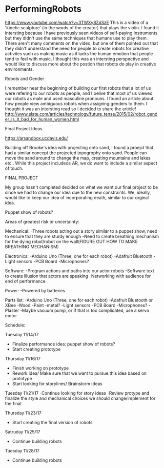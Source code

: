 # PerformingRobots

https://www.youtube.com/watch?v=3TWXy8ZdSzE
This is a video of a 'kinetic sculpture' (in the words of the creator) that plays the violin. I found it intersting because I have previously seen videos of self-paying instruments but they didn't use the same techniques that humans use to play them. There aren't many comments on the video, but one of them pointed out that they didn't understand the need for people to create robots for creative activites such as making music as it lacks the human emotion that people tend to feel with music. I thought this was an intersting perspective and would like to discuss more about the postion that robots do play in creative environments.






Robots and Gender

I remember near the beginning of building our first robots that a lot of us were refering to our robots as people, and I 
belive that most of us viewed our robots as male and used masculine pronouns. I found an article about how people view 
ambiguous robots when assigning genders to them. I thought it was an intersting read so I decided to share the article!
http://www.slate.com/articles/technology/future_tense/2015/02/robot_gender_is_it_bad_for_human_women.html







Final Project Ideas

https://arsandbox.ucdavis.edu/

Building off Brooke's idea with projecting onto sand, I found a proejct that had a similar concept the projected topogrophy onto sand. People can move the sand around to change the map, creating mountains and lakes etc.. While this project includeds AR, we do want to include a similar aspect of touch. 






FINAL PROJECT 


My group hasn't completed decided on what we want our final project to be since we had to change our idea due to the new constraints. We, ideally, would like to keep our idea of incorporating death, similar to our orginal idea. 

Puppet show of robots?

Areas of greatest risk or uncertainty:
  
Mechanical:
-Three robots acting out a story similar to a puppet show, need to ensure that they are sturdy enough
-Need to create breathing mechanism for the dying robot/robot on the wall(FIGURE OUT HOW TO MAKE BREATHING MECHANISM)

Electronics:
-Arduino Uno (Three, one for each robot)
-Adafruit Bluetooth
-Light sensors
-PCB Board 
-Microphones?

Software:
-Program actions and paths into our actor robots
-Software text to create illusion that actors are speaking
-Networking with audience for end of performance 

Power:
-Powered by batteries

Parts list:
-Arduino Uno (Three, one for each robot)
-Adafruit Bluetooth or XBee
-Wood
-Paint
-metal?
-Light sensors
-PCB Board 
-Microphones?
-Plaster
-Maybe vacuum pump, or if that is too complicated, use a servo motor 

Schedule:

Tuesday 11/14/17
- Finalize performance idea; puppet show of robots?
- Start creating prototype

Thursday 11/16/17
- Finish working on prototype
- Rework idea/ Make sure that we want to pursue this idea based on prototype
- Start looking for storylines/ Brainstorm ideas

Tuesday 11/21/17
-Continue looking for story ideas
-Review protype and finalize the style and mechanical choices we should change/implement for the final 

Thursday 11/23/17 
- Start creating the final version of robots

Satruday 11/25/17
- Continue building robots

Tuesday 11/28/17
- Continue building robots
















